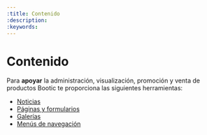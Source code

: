 ```yaml
---
:title: Contenido
:description: 
:keywords: 
---
```


# Contenido

Para **apoyar** la administración, visualización, promoción y venta de productos Bootic te proporciona las siguientes
herramientas:

* [Noticias](/es/administracion/contenido/noticias)
* [Páginas y formularios](/es/administracion/contenido/paginas_y_formularios)
* [Galerías](/es/administracion/contenido/galerias)
* [Menús de navegación](/es/administracion/contenido/navegacion)
